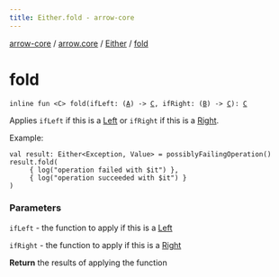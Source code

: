 ```yaml
---
title: Either.fold - arrow-core
---
```


[arrow-core](../../index.html) / [arrow.core](../index.html) / [Either](index.html) / [fold](./fold.html)

# fold

`inline fun <C> fold(ifLeft: (`[`A`](index.html#A)`) -> `[`C`](fold.html#C)`, ifRight: (`[`B`](index.html#B)`) -> `[`C`](fold.html#C)`): `[`C`](fold.html#C)

Applies `ifLeft` if this is a [Left](-left/index.html) or `ifRight` if this is a [Right](-right/index.html).

Example:

```
val result: Either<Exception, Value> = possiblyFailingOperation()
result.fold(
     { log("operation failed with $it") },
     { log("operation succeeded with $it") }
)
```

### Parameters

`ifLeft` - the function to apply if this is a [Left](-left/index.html)

`ifRight` - the function to apply if this is a [Right](-right/index.html)

**Return**
the results of applying the function

